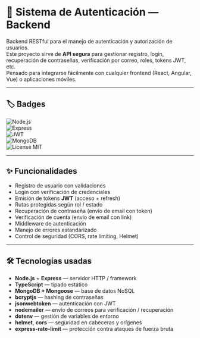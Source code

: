 # 🔐 Sistema de Autenticación — Backend

Backend RESTful para el manejo de autenticación y autorización de usuarios.  
Este proyecto sirve de **API segura** para gestionar registro, login, recuperación de contraseñas, verificación por correo, roles, tokens JWT, etc.  
Pensado para integrarse fácilmente con cualquier frontend (React, Angular, Vue) o aplicaciones móviles.

---

## 🏷️ Badges

![Node.js](https://img.shields.io/badge/Node.js-16.x-green?logo=node.js&logoColor=white&style=flat)  
![Express](https://img.shields.io/badge/Express-^4.18.2-000000?logo=express&logoColor=white&style=flat)  
![JWT](https://img.shields.io/badge/JWT-enabled-orange?logo=jwt&logoColor=white&style=flat)  
![MongoDB](https://img.shields.io/badge/MongoDB-6.x-47A248?logo=mongodb&logoColor=white&style=flat)  
![License MIT](https://img.shields.io/badge/license-MIT-green?style=flat)  

---

## ✨ Funcionalidades

- Registro de usuario con validaciones  
- Login con verificación de credenciales  
- Emisión de tokens **JWT** (acceso + refresh)  
- Rutas protegidas según rol / estado  
- Recuperación de contraseña (envío de email con token)  
- Verificación de cuenta (envío de email con link)  
- Middleware de autenticación  
- Manejo de errores estandarizado  
- Control de seguridad (CORS, rate limiting, Helmet)  

---

## 🛠 Tecnologías usadas

- **Node.js** + **Express** — servidor HTTP / framework  
- **TypeScript** — tipado estático  
- **MongoDB + Mongoose** — base de datos NoSQL  
- **bcryptjs** — hashing de contraseñas  
- **jsonwebtoken** — autenticación con JWT  
- **nodemailer** — envío de correos para verificación / recuperación  
- **dotenv** — gestión de variables de entorno  
- **helmet**, **cors** — seguridad en cabeceras y orígenes  
- **express-rate-limit** — protección contra ataques de fuerza bruta
